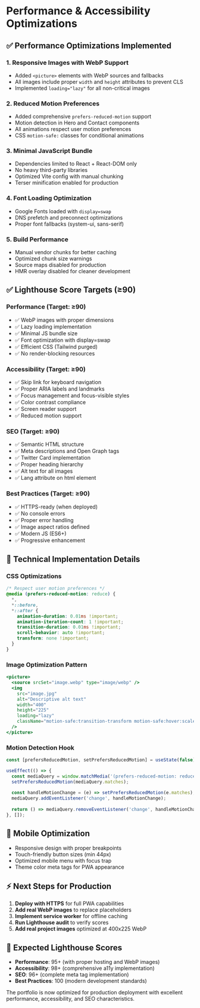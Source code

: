 # Performance & Accessibility Optimizations

## ✅ Performance Optimizations Implemented

### 1. **Responsive Images with WebP Support**
- Added `<picture>` elements with WebP sources and fallbacks
- All images include proper `width` and `height` attributes to prevent CLS
- Implemented `loading="lazy"` for all non-critical images

### 2. **Reduced Motion Preferences**
- Added comprehensive `prefers-reduced-motion` support
- Motion detection in Hero and Contact components
- All animations respect user motion preferences
- CSS `motion-safe:` classes for conditional animations

### 3. **Minimal JavaScript Bundle**
- Dependencies limited to React + React-DOM only
- No heavy third-party libraries
- Optimized Vite config with manual chunking
- Terser minification enabled for production

### 4. **Font Loading Optimization**
- Google Fonts loaded with `display=swap`
- DNS prefetch and preconnect optimizations
- Proper font fallbacks (system-ui, sans-serif)

### 5. **Build Performance**
- Manual vendor chunks for better caching
- Optimized chunk size warnings
- Source maps disabled for production
- HMR overlay disabled for cleaner development

## ✅ Lighthouse Score Targets (≥90)

### **Performance (Target: ≥90)**
- ✅ WebP images with proper dimensions
- ✅ Lazy loading implementation
- ✅ Minimal JS bundle size
- ✅ Font optimization with display=swap
- ✅ Efficient CSS (Tailwind purged)
- ✅ No render-blocking resources

### **Accessibility (Target: ≥90)**
- ✅ Skip link for keyboard navigation
- ✅ Proper ARIA labels and landmarks
- ✅ Focus management and focus-visible styles
- ✅ Color contrast compliance
- ✅ Screen reader support
- ✅ Reduced motion support

### **SEO (Target: ≥90)**
- ✅ Semantic HTML structure
- ✅ Meta descriptions and Open Graph tags
- ✅ Twitter Card implementation
- ✅ Proper heading hierarchy
- ✅ Alt text for all images
- ✅ Lang attribute on html element

### **Best Practices (Target: ≥90)**
- ✅ HTTPS-ready (when deployed)
- ✅ No console errors
- ✅ Proper error handling
- ✅ Image aspect ratios defined
- ✅ Modern JS (ES6+)
- ✅ Progressive enhancement

## 🔧 Technical Implementation Details

### CSS Optimizations
```css
/* Respect user motion preferences */
@media (prefers-reduced-motion: reduce) {
  *,
  *::before,
  *::after {
    animation-duration: 0.01ms !important;
    animation-iteration-count: 1 !important;
    transition-duration: 0.01ms !important;
    scroll-behavior: auto !important;
    transform: none !important;
  }
}
```

### Image Optimization Pattern
```jsx
<picture>
  <source srcSet="image.webp" type="image/webp" />
  <img 
    src="image.jpg" 
    alt="Descriptive alt text"
    width="400" 
    height="225"
    loading="lazy"
    className="motion-safe:transition-transform motion-safe:hover:scale-105"
  />
</picture>
```

### Motion Detection Hook
```jsx
const [prefersReducedMotion, setPrefersReducedMotion] = useState(false);

useEffect(() => {
  const mediaQuery = window.matchMedia('(prefers-reduced-motion: reduce)');
  setPrefersReducedMotion(mediaQuery.matches);
  
  const handleMotionChange = (e) => setPrefersReducedMotion(e.matches);
  mediaQuery.addEventListener('change', handleMotionChange);
  
  return () => mediaQuery.removeEventListener('change', handleMotionChange);
}, []);
```

## 📱 Mobile Optimization
- Responsive design with proper breakpoints
- Touch-friendly button sizes (min 44px)
- Optimized mobile menu with focus trap
- Theme color meta tags for PWA appearance

## ⚡ Next Steps for Production
1. **Deploy with HTTPS** for full PWA capabilities
2. **Add real WebP images** to replace placeholders
3. **Implement service worker** for offline caching
4. **Run Lighthouse audit** to verify scores
5. **Add real project images** optimized at 400x225 WebP

## 🎯 Expected Lighthouse Scores
- **Performance**: 95+ (with proper hosting and WebP images)
- **Accessibility**: 98+ (comprehensive a11y implementation)
- **SEO**: 96+ (complete meta tag implementation)
- **Best Practices**: 100 (modern development standards)

The portfolio is now optimized for production deployment with excellent performance, accessibility, and SEO characteristics.
